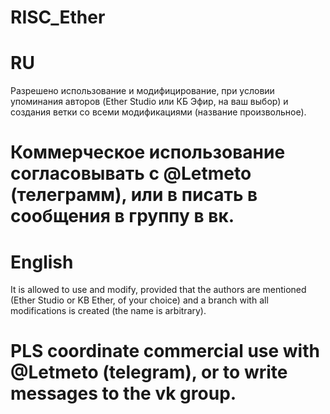 # RISC_Ether
# RU
Разрешено использование и модифицирование, при условии упоминания авторов (Ether Studio или КБ Эфир, на ваш выбор) и создания ветки со всеми модификациями (название произвольное).
# Коммерческое использование согласовывать с @Letmeto (телеграмм), или в писать в сообщения в группу в вк. 

# English
It is allowed to use and modify, provided that the authors are mentioned (Ether Studio or KB Ether, of your choice) and a branch with all modifications is created (the name is arbitrary).
# PLS coordinate commercial use with @Letmeto (telegram), or to write messages to the vk group.
